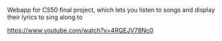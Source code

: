 Webapp for CS50 final project, which lets you listen to songs and display their lyrics to sing along to 

https://www.youtube.com/watch?v=4RQEJV78Nc0
